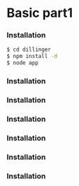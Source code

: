 # Basic part1
### Installation
```sh
$ cd dillinger
$ npm install -d
$ node app
```
### Installation
### Installation
### Installation
### Installation
### Installation
### Installation
